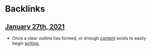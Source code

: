 
# Backlinks
## [January 27th, 2021](<January 27th, 2021.md>)
- Once a clear outline has formed, or enough [content](<content.md>) exists to easily begin [writing](<writing.md>),

